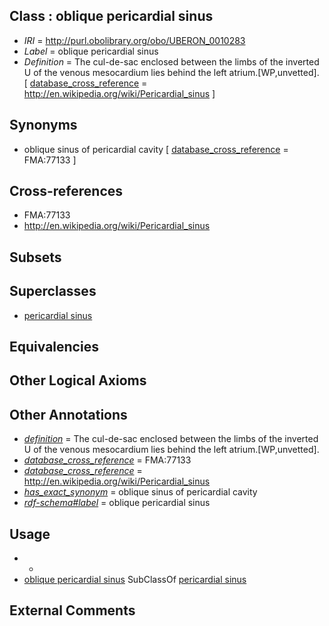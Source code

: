 
## Class : oblique pericardial sinus

 * *IRI* = http://purl.obolibrary.org/obo/UBERON_0010283
 * *Label* = oblique pericardial sinus
 * *Definition* = The cul-de-sac enclosed between the limbs of the inverted U of the venous mesocardium lies behind the left atrium.[WP,unvetted]. [ [database_cross_reference](../../ef/oboInOwl#hasDbXref.md) = http://en.wikipedia.org/wiki/Pericardial_sinus ]

## Synonyms

 * oblique sinus of pericardial cavity [ [database_cross_reference](../../ef/oboInOwl#hasDbXref.md) = FMA:77133 ]

## Cross-references

 * FMA:77133
 * http://en.wikipedia.org/wiki/Pericardial_sinus

## Subsets


## Superclasses

 * [pericardial sinus](../../UBERON/79/UBERON_0010279.md)

## Equivalencies


## Other Logical Axioms


## Other Annotations

 * *[definition](../../IAO/15/IAO_0000115.md)* = The cul-de-sac enclosed between the limbs of the inverted U of the venous mesocardium lies behind the left atrium.[WP,unvetted].
 * *[database_cross_reference](../../ef/oboInOwl#hasDbXref.md)* = FMA:77133
 * *[database_cross_reference](../../ef/oboInOwl#hasDbXref.md)* = http://en.wikipedia.org/wiki/Pericardial_sinus
 * *[has_exact_synonym](../../ym/oboInOwl#hasExactSynonym.md)* = oblique sinus of pericardial cavity
 * *[rdf-schema#label](../../el/rdf-schema#label.md)* = oblique pericardial sinus

## Usage

 * -
 * [oblique pericardial sinus](../../UBERON/83/UBERON_0010283.md) SubClassOf [pericardial sinus](../../UBERON/79/UBERON_0010279.md)

## External Comments

